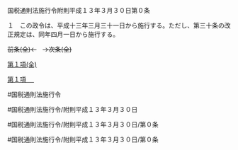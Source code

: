国税通則法施行令附則平成１３年３月３０日第０条

１　この政令は、平成十三年三月三十一日から施行する。ただし、第三十条の改正規定は、同年四月一日から施行する。

~~前条(全)←~~　~~→次条(全)~~

[第１項(全)](国税通則法施行＿令附則平成１３年３月３０日第０条第１項_.md)  

[第１項 　 ](国税通則法施行＿令附則平成１３年３月３０日第０条第１項.md)  

#国税通則法施行令

#国税通則法施行令/附則平成１３年３月３０日

#国税通則法施行令/附則平成１３年３月３０日/第０条

#国税通則法施行令/附則平成１３年３月３０日/第０条

